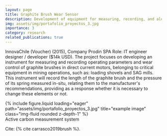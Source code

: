 ```yaml
---
layout: page
title: Graphite Brush Wear Sensor
description: Development of equipment for measuring, recording, and alerting wear of graphite brushes in direct current motors for mining equipment with high operational criticality (2015)
img: assets/img/portafolio_proyectos_3.jpg
importance: 3
category: research
related_publications: true
---
```




InnovaChile (Voucher) (2015), Company Prodin SPA
Role: IT engineer designer / developer ($14k USD). The project focuses on developing an instrument for measuring and recording operating parameters and wear control of graphite brushes in direct current motors, belonging to critical equipment in mining operations, such as: loading shovels and SAG mills. This instrument will record the length of the graphite brush and the pressure of its spring measured in-situ, relating them to the manufacturer's recommendations, providing as a response whether it is necessary to change these elements or not.


<div class="row">
    <div class="col-sm mt-3 mt-md-0">
        {% include figure.liquid loading="eager" path="assets/img/portafolio_proyectos_3.jpg" title="example image" class="img-fluid rounded z-depth-1" %}
    </div>
</div>
<div class="caption">
    Active carbon measurement system
</div>

Cite: {% cite carrasco2019brush %}.

